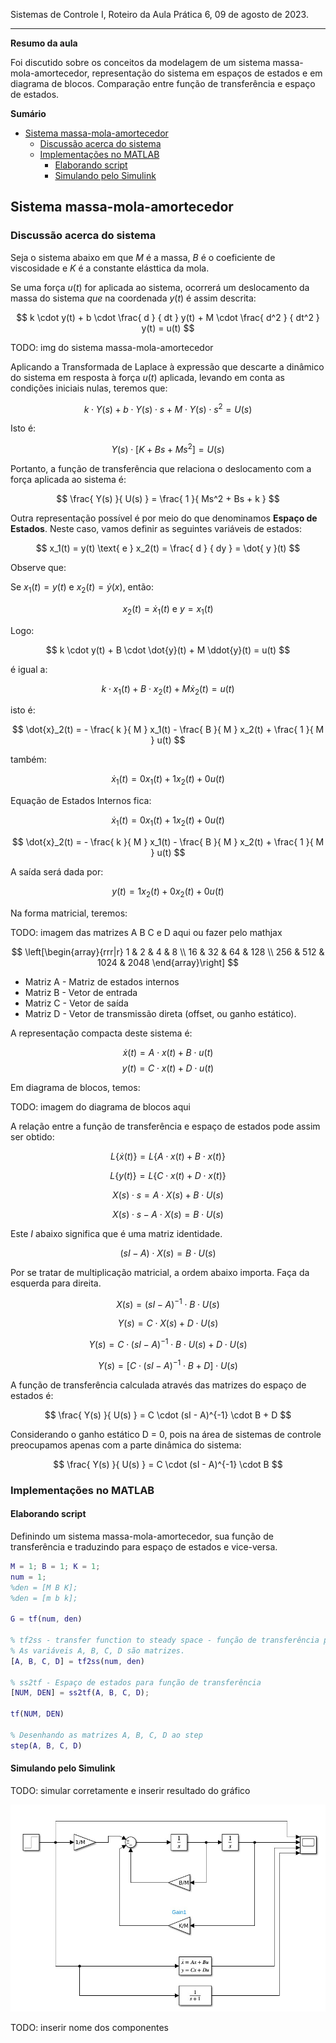 Sistemas de Controle I, Roteiro da Aula Prática 6, 09 de agosto de 2023.

---

**Resumo da aula**

Foi discutido sobre os conceitos da modelagem de um sistema massa-mola-amortecedor, representação do sistema em espaços de estados e em diagrama de blocos. Comparação entre função de transferência e espaço de estados.

**Sumário**

- [Sistema massa-mola-amortecedor](#sistema-massa-mola-amortecedor)
  - [Discussão acerca do sistema](#discussão-acerca-do-sistema)
  - [Implementações no MATLAB](#implementações-no-matlab)
    - [Elaborando script](#elaborando-script)
    - [Simulando pelo Simulink](#simulando-pelo-simulink)


## Sistema massa-mola-amortecedor

### Discussão acerca do sistema

Seja o sistema abaixo em que $M$ é a massa, $B$ é o coeficiente de viscosidade e $K$ é a constante elásttica da mola.

Se uma força $u(t)$ for aplicada ao sistema, ocorrerá um deslocamento da massa do sistema $que$ na coordenada $y(t)$ é assim descrita:

$$ k \cdot y(t) + b \cdot \frac{ d } { dt } y(t) + M \cdot \frac{ d^2 } { dt^2 } y(t) = u(t) $$

TODO: img do sistema massa-mola-amortecedor

Aplicando a Transformada de Laplace à expressão que descarte a dinâmico do sistema em resposta à força $u(t)$ aplicada, levando em conta as condições iniciais nulas, teremos que:

$$ k \cdot Y(s) + b \cdot Y(s) \cdot s + M \cdot Y(s) \cdot s^2 = U(s) $$

Isto é:

$$ Y(s) \cdot [ K + Bs + Ms^2 ] = U(s) $$

Portanto, a função de transferência que relaciona o deslocamento com a força aplicada ao sistema é:

$$ \frac{ Y(s) }{ U(s) } = \frac{ 1 }{ Ms^2 + Bs + k } $$

Outra representação possível é por meio do que denominamos **Espaço de Estados**. Neste caso, vamos definir as seguintes variáveis de estados:

$$ x_1(t) = y(t) \text{ e } x_2(t) = \frac{ d } { dy } = \dot{ y }(t) $$

Observe que:

Se $x_1(t) = y(t)$ e $x_2(t) = \dot{y}(x)$, então:

$$ x_2(t) = \dot{x}_1(t) \text{ e } y = x_1(t) $$

Logo:

$$ k \cdot y(t) + B \cdot \dot{y}(t) + M \ddot{y}(t) = u(t) $$

é igual a:

$$ k \cdot x_1(t) + B \cdot x_2(t) + M \dot{x}_2(t) = u(t) $$

isto é:

$$ \dot{x}_2(t) = - \frac{ k }{ M } x_1(t) - \frac{ B }{ M } x_2(t) + \frac{ 1 }{ M } u(t) $$

também:

$$ \dot{x}_1(t) = 0 x_1(t) + 1 x_2(t) + 0 u(t) $$

Equação de Estados Internos fica:

$$ \dot{x}_1(t) = 0x_1(t) + 1x_2(t) + 0u(t) $$

$$ \dot{x}_2(t) = - \frac{ k }{ M } x_1(t) - \frac{ B }{ M } x_2(t) + \frac{ 1 }{ M } u(t) $$

A saída será dada por:

$$ y(t) = 1 x_2(t) + 0 x_2(t) + 0 u(t) $$

Na forma matricial, teremos:

TODO: imagem das matrizes A B C e D aqui ou fazer pelo mathjax

$$
  \left[\begin{array}{rrr|r}
    1 & 2 & 4 & 8 \\
    16 & 32 & 64 & 128 \\
    256 & 512 & 1024 & 2048
  \end{array}\right]
$$

- Matriz A - Matriz de estados internos
- Matriz B - Vetor de entrada
- Matriz C - Vetor de saída
- Matriz D - Vetor de transmissão direta (offset, ou ganho estático).
  
A representação compacta deste sistema é:

$$ \dot{x}(t) = A \cdot x(t) + B \cdot u(t) $$
$$ y(t) = C \cdot x(t) + D \cdot u(t) $$

Em diagrama de blocos, temos:

TODO: imagem do diagrama de blocos aqui

A relação entre a função de transferência e espaço de estados pode assim ser obtido:

$$ L \{ \dot{x}(t) \} = L \{ A \cdot x(t) + B \cdot x(t) \} $$

$$ L \{ y(t) \} = L \{ C \cdot x(t) + D \cdot x(t) \} $$

$$ X(s) \cdot s = A \cdot X(s) + B \cdot U(s) $$

$$ X(s) \cdot s - A \cdot X(s) = B \cdot U(s) $$

Este $I$ abaixo significa que é uma matriz identidade.

$$ (sI - A ) \cdot X(s) = B \cdot U(s) $$

Por se tratar de multiplicação matricial, a ordem abaixo importa. Faça da esquerda para direita.

$$ X(s) = (sI - A )^{-1} \cdot B \cdot U(s) $$

$$ Y(s) = C \cdot X(s) + D \cdot U(s)$$

$$ Y(s) = C \cdot (sI - A)^{-1} \cdot B \cdot U(s) + D \cdot U(s) $$

$$ Y(s) = [C \cdot (sI - A)^{-1} \cdot B + D] \cdot U(s) $$

A função de transferência calculada através das matrizes do espaço de estados é:

$$ \frac{ Y(s) }{ U(s) } = C \cdot (sI - A)^{-1} \cdot B + D $$

Considerando o ganho estático D = 0, pois na área de sistemas de controle preocupamos apenas com a parte dinâmica do sistema:

$$ \frac{ Y(s) }{ U(s) } = C \cdot (sI - A)^{-1} \cdot B $$

### Implementações no MATLAB

#### Elaborando script

Definindo um sistema massa-mola-amortecedor, sua função de transferência e traduzindo para espaço de estados e vice-versa.

```MATLAB
M = 1; B = 1; K = 1;
num = 1;
%den = [M B K];
%den = [m b k];

G = tf(num, den)

% tf2ss - transfer function to steady space - função de transferência para espaço de estados
% As variáveis A, B, C, D são matrizes.
[A, B, C, D] = tf2ss(num, den)

% ss2tf - Espaço de estados para função de transferência
[NUM, DEN] = ss2tf(A, B, C, D);

tf(NUM, DEN)

% Desenhando as matrizes A, B, C, D ao step
step(A, B, C, D)
```

#### Simulando pelo Simulink

TODO: simular corretamente e inserir resultado do gráfico

![Simulink](imgs/simulink.png)

TODO: inserir nome dos componentes
